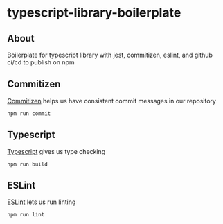 # typescript-library-boilerplate

## About

Boilerplate for typescript library with jest, commitizen, eslint, and github ci/cd to publish on npm

## Commitizen

[Commitizen](https://github.com/commitizen/cz-cli) helps us have consistent commit messages in our repository

`npm run commit`

## Typescript

[Typescript](https://www.typescriptlang.org/) gives us type checking

`npm run build`

## ESLint

[ESLint](https://typescript-eslint.io/) lets us run linting

`npm run lint`